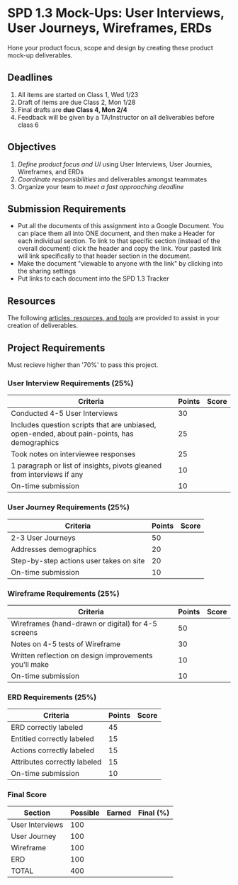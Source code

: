 # SPD 1.3 Mock-Ups: User Interviews, User Journeys, Wireframes, ERDs

Hone your product focus, scope and design by creating these product mock-up deliverables.

## Deadlines
1. All items are started on Class 1, Wed 1/23
1. Draft of items are due Class 2, Mon 1/28
1. Final drafts are **due Class 4, Mon 2/4**
  1. Feedback will be given by a TA/Instructor on all deliverables before class 6

## Objectives

1. *Define product focus and UI* using User Interviews, User Journies, Wireframes, and ERDs
2. *Coordinate responsibilities* and deliverables amongst teammates
3. Organize your team to *meet a fast approaching deadline*

## Submission Requirements
* Put all the documents of this assignment into a Google Document. You can place them all into ONE document, and then make a Header for each individual section. To link to that specific section (instead of the overall document) click the header and copy the link. Your pasted link will link specifically to that header section in the document.
* Make the document "viewable to anyone with the link" by clicking into the sharing settings
* Put links to each document into the SPD 1.3 Tracker

## Resources
The following [articles, resources, and tools](https://docs.google.com/document/d/1uCxdv8N0TltGNS1YLOS8SkD0uLcir0Wg2I9pxS_PL_w/edit) are provided to assist in your creation of deliverables.

## Project Requirements

Must recieve higher than '70%' to pass this project.

### User Interview Requirements (25%)

| Criteria | Points | Score |
| -------- | ------ | ----- |
| Conducted 4-5 User Interviews | 30 | |
| Includes question scripts that are unbiased, open-ended, about pain-points, has demographics | 25 | |
| Took notes on interviewee responses | 25 | |
| 1 paragraph or list of insights, pivots gleaned from interviews if any | 10 | |
| On-time submission | 10 | |

### User Journey Requirements (25%)

| Criteria | Points | Score |
| -------- | ------ | ----- |
| 2-3 User Journeys | 50 | |
| Addresses demographics | 20 | |
| Step-by-step actions user takes on site | 20 | |
| On-time submission | 10 | |

### Wireframe Requirements (25%)

| Criteria | Points | Score |
| -------- | ------ | ----- |
| Wireframes (hand-drawn or digital) for 4-5 screens | 50 | |
| Notes on 4-5 tests of Wireframe | 30 | |
| Written reflection on design improvements you'll make | 10 | |
| On-time submission | 10 | |

### ERD Requirements (25%)

| Criteria | Points | Score |
| -------- | ------ | ----- |
| ERD correctly labeled | 45 | |
| Entitied correctly labeled | 15 | |
| Actions correctly labeled | 15 | |
| Attributes correctly labeled | 15 | |
| On-time submission | 10 | |

### Final Score

| Section | Possible | Earned | Final (%) |
| ------- | -------- | ------ | --------- |
| User Interviews | 100 | | |
| User Journey | 100 | | |
| Wireframe | 100 | | |
| ERD | 100 | | |
| TOTAL | 400 | | |



